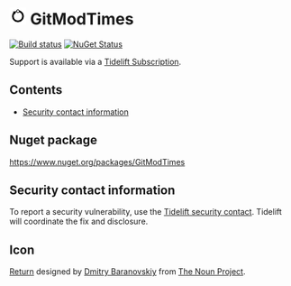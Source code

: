 <!--
GENERATED FILE - DO NOT EDIT
This file was generated by [MarkdownSnippets](https://github.com/SimonCropp/MarkdownSnippets).
Source File: /readme.source.md
To change this file edit the source file and then run MarkdownSnippets.
-->

# <img src="/src/icon.png" height="30px"> GitModTimes

[![Build status](https://ci.appveyor.com/api/projects/status/1w4s7ybu04155rav/branch/master?svg=true)](https://ci.appveyor.com/project/SimonCropp/ConsoleService)
[![NuGet Status](https://img.shields.io/nuget/v/GitModTimes.svg)](https://www.nuget.org/packages/GitModTimes/)

Support is available via a [Tidelift Subscription](https://tidelift.com/subscription/pkg/nuget-gitmodtimes?utm_source=nuget-gitmodtimes&utm_medium=referral&utm_campaign=enterprise).

<!-- toc -->
## Contents

  * [Security contact information](#security-contact-information)<!-- endtoc -->


## Nuget package

https://www.nuget.org/packages/GitModTimes


## Security contact information

To report a security vulnerability, use the [Tidelift security contact](https://tidelift.com/security). Tidelift will coordinate the fix and disclosure.


## Icon

[Return](https://thenounproject.com/search/?q=git&i=60037) designed by [Dmitry Baranovskiy](https://thenounproject.com/DmitryBaranovskiy/) from [The Noun Project](https://thenounproject.com/).
